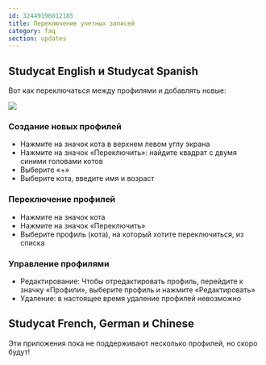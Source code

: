 ```yaml
---
id: 32449196012185
title: Переключение учетных записей
category: faq
section: updates
---
```


## Studycat English и Studycat Spanish

Вот как переключаться между профилями и добавлять новые:

![](https://help.studycat.com/hc/article_attachments/32456628954137)

### Создание новых профилей

- Нажмите на значок кота в верхнем левом углу экрана 
- Нажмите на значок «Переключить»: найдите квадрат с двумя синими головами котов
- Выберите «+»
- Выберите кота, введите имя и возраст

### Переключение профилей

- Нажмите на значок кота
- Нажмите на значок «Переключить»
- Выберите профиль (кота), на который хотите переключиться, из списка

### Управление профилями

- Редактирование: Чтобы отредактировать профиль, перейдите к значку «Профили», выберите профиль и нажмите «Редактировать»
- Удаление: в настоящее время удаление профилей невозможно

## Studycat French, German и Chinese

Эти приложения пока не поддерживают несколько профилей, но скоро будут!


